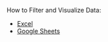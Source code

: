 How to Filter and Visualize Data: 
* [Excel](https://github.com/timothychu99/HowToData/blob/main/Excel-HowToSortData.ipynb)
* [Google Sheets](https://github.com/timothychu99/HowToData/blob/main/GSheets-HowToSortData.ipynb)
